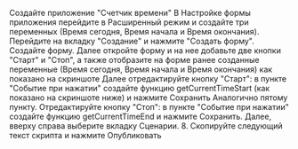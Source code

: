 Создайте приложение "Счетчик времени"
В Настройке формы приложения перейдите в Расширенный режим и создайте три переменных (Время сегодня, Время начала и Время окончания).
Перейдите на вкладку "Создание" и нажмите "Создать форму". Создайте форму.
Далее откройте форму и на нее добавьте две кнопки "Старт" и "Стоп", а также отобразите на форме ранее созданные переменные (Время сегодня, Время начала и Время окончания) как показано на скриншоте
Далее отредактируйте кнопку "Старт": в пункте "Событие при нажатии" создайте функцию getCurrentTimeStart (как показано на скриншоте ниже) и нажмите Сохранить
Аналогично пятому пункту. Отредактируйте кнопку "Стоп": в пункте "Событие при нажатии" создайте функцию getCurrentTimeEnd и нажмите Сохранить.
Далее, вверху справа выберите вкладку Сценарии. 8. Скопируйте следующий текст скрипта и нажмите Опубликовать
